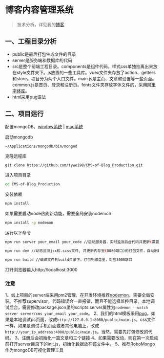 # 博客内容管理系统

> 技术分析，详见我的[博客](https://www.wty90.com/2018/02/16/cms-blog/)

## 一、工程目录分析
* public是最后打包生成文件的目录
* server是服务端和数据库的代码
* src是整个前端工程目录。components是组件代码，样式css单独抽离出来放在style文件夹下。js放置的一些工具库。vuex文件夹存放了action、getters和store。项目分为两个入口文件。main.js是主页、文章和设置等一些页面。common.js是首页、登录和注册页。fonts文件夹存放字体文件的，采用[阿里字体库](iconfont.cn)。
* html采用pug语法

## 二、项目运行
配置mongoDB，[window系统](http://www.runoob.com/mongodb/mongodb-window-install.html) | [mac系统](http://www.runoob.com/mongodb/mongodb-osx-install.html)  

启动mongodb
```bash
~/Applications/mongodb/bin/mongod
```
克隆远程库
```
git clone https://github.com/tywei90/CMS-of-Blog_Production.git
```
进入项目目录
```bash
cd CMS-of-Blog_Production
```
安装依赖
```bash
npm install
```
如果需要启动node热刷新功能，需要全局安装nodemon
```bash
npm install -g nodemon
```
运行以下命令
```bash
npm run server your_email your_code //启动服务器，实时监测后台代码并更新(需要手动刷新页面)

npm run dev //动态监测jsx和.scss文件, 并更新内存里(8080端口)的打包文件，自动刷新页面

npm run build //编译文件到build目录下，打包到磁盘里，对应3000端口
```
打开浏览器输入http://localhost:3000

### 注意
1、线上项目的server端采用pm2管理，在开发环境推荐[nodemon](https://github.com/remy/nodemon/)，需要全局安装。不推荐supervisor，代码错误会一直报错，而且不能选择监控目录。本地调试后台，需要修改package.json里的scripts.server属性为`nodemon --watch server server/cms your_email your_code`。
2、我们的html模板采用[pug](https://pugjs.org/api/getting-started.html)。如果是本地调试pc页面，改成`http://127.0.0.1:8080/public/main.js`，css文件一样。如果是调试手机页面或者其他电脑上，改成`http://your_ip_address:4000/public/main.js`。当然，需要先打包修改的代码。
3、注册后会初始化一篇文章和三个链接
4、如果需要改动，则在第一次启动前打开server目录下的init.js，初始化数据放在该文件中。
5、推荐[RoboMongo](https://robomongo.org)作为mongoDB可视化管理工具




